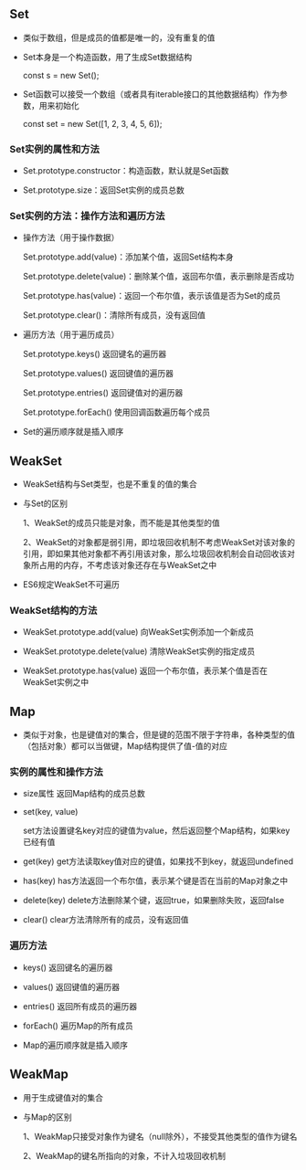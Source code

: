 #

## Set

- 类似于数组，但是成员的值都是唯一的，没有重复的值

- Set本身是一个构造函数，用了生成Set数据结构

  const s = new Set();

- Set函数可以接受一个数组（或者具有iterable接口的其他数据结构）作为参数，用来初始化

  const set = new Set([1, 2, 3, 4, 5, 6]);

### Set实例的属性和方法

- Set.prototype.constructor：构造函数，默认就是Set函数

- Set.prototype.size：返回Set实例的成员总数

### Set实例的方法：操作方法和遍历方法

- 操作方法（用于操作数据）

  Set.prototype.add(value)：添加某个值，返回Set结构本身

  Set.prototype.delete(value)：删除某个值，返回布尔值，表示删除是否成功

  Set.prototype.has(value)：返回一个布尔值，表示该值是否为Set的成员

  Set.prototype.clear()：清除所有成员，没有返回值

- 遍历方法（用于遍历成员）

  Set.prototype.keys() 返回键名的遍历器

  Set.prototype.values() 返回键值的遍历器

  Set.prototype.entries() 返回键值对的遍历器

  Set.prototype.forEach() 使用回调函数遍历每个成员

- Set的遍历顺序就是插入顺序

## WeakSet

- WeakSet结构与Set类型，也是不重复的值的集合

- 与Set的区别

  1、WeakSet的成员只能是对象，而不能是其他类型的值

  2、WeakSet的对象都是弱引用，即垃圾回收机制不考虑WeakSet对该对象的引用，即如果其他对象都不再引用该对象，那么垃圾回收机制会自动回收该对象所占用的内存，不考虑该对象还存在与WeakSet之中

- ES6规定WeakSet不可遍历

### WeakSet结构的方法

- WeakSet.prototype.add(value) 向WeakSet实例添加一个新成员

- WeakSet.prototype.delete(value) 清除WeakSet实例的指定成员

- WeakSet.prototype.has(value) 返回一个布尔值，表示某个值是否在WeakSet实例之中

## Map

- 类似于对象，也是键值对的集合，但是键的范围不限于字符串，各种类型的值（包括对象）都可以当做键，Map结构提供了值-值的对应

### 实例的属性和操作方法

- size属性 返回Map结构的成员总数

- set(key, value)

  set方法设置键名key对应的键值为value，然后返回整个Map结构，如果key已经有值

- get(key) get方法读取key值对应的键值，如果找不到key，就返回undefined

- has(key) has方法返回一个布尔值，表示某个键是否在当前的Map对象之中

- delete(key) delete方法删除某个键，返回true，如果删除失败，返回false

- clear() clear方法清除所有的成员，没有返回值

### 遍历方法

- keys() 返回键名的遍历器

- values() 返回键值的遍历器

- entries() 返回所有成员的遍历器

- forEach() 遍历Map的所有成员

- Map的遍历顺序就是插入顺序

## WeakMap

- 用于生成键值对的集合

- 与Map的区别

  1、WeakMap只接受对象作为键名（null除外），不接受其他类型的值作为键名

  2、WeakMap的键名所指向的对象，不计入垃圾回收机制
